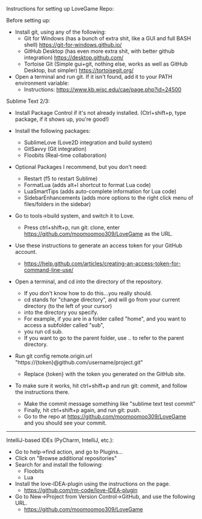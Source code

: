 Instructions for setting up LoveGame Repo:

Before setting up:
* Install git, using any of the following:
  * Git for Windows (has a bunch of extra shit, like a GUI and full BASH shell) https://git-for-windows.github.io/
  * GitHub Desktop (has even more extra shit, with better github integration) https://desktop.github.com/
  * Tortoise Git (Simple gui+git, nothing else, works as well as GitHub Desktop, but simpler) https://tortoisegit.org/
* Open a terminal and run git. If it isn't found, add it to your PATH environment variable:
  * Instructions: https://www.kb.wisc.edu/cae/page.php?id=24500  

Sublime Text 2/3:
  * Install Package Control if it's not already installed. (Ctrl+shift+p, type package, if it shows up, you're good!)
	
  * Install the following packages:
     * SublimeLove (Love2D integration and build system)
     * GitSavvy (Git integration)
     * Floobits (Real-time collaboration)
	
  * Optional Packages I recommend, but you don't need: 
     * Restart (f5 to restart Sublime)
     * FormatLua (adds alt+l shortcut to format Lua code)
     * LuaSmartTips (adds auto-complete information for Lua code)
     * SidebarEnhancements (adds more options to the right click menu of files/folders in the sidebar)
	
  * Go to tools->build system, and switch it to Love.
	  * Press ctrl+shift+p, run git: clone, enter https://github.com/moomoomoo309/LoveGame as the URL.
	
  * Use these instructions to generate an access token for your GitHub account.
     * https://help.github.com/articles/creating-an-access-token-for-command-line-use/
	
  * Open a terminal, and cd into the directory of the repository.
     * If you don't know how to do this...you really should.
     * cd stands for "change directory", and will go from your current directory (to the left of your cursor)
     * into the directory you specify.
     * For example, if you are in a folder called "home", and you want to access a subfolder called "sub",
     * you run cd sub.
     * If you want to go to the parent folder, use .. to refer to the parent directory.
	
  * Run git config remote.origin.url "https://{token}@github.com/username/project.git"
     * Replace {token} with the token you generated on the GitHub site.
	
  * To make sure it works, hit ctrl+shift+p and run git: commit, and follow the instructions there.
     * Make the commit message something like "sublime text test commit"
     * Finally, hit ctrl+shift+p again, and run git: push.
     * Go to the repo at https://github.com/moomoomoo309/LoveGame and you should see your commit.  

---------------------------------------------------------------------------------------------------------------------------
IntelliJ-based IDEs (PyCharm, IntelliJ, etc.):
  * Go to help->find action, and go to Plugins...
  * Click on "Browse additional repositories"
  * Search for and install the following:
    * Floobits
    * Lua
  * Install the love-IDEA-plugin using the instructions on the page.
     * https://github.com/rm-code/love-IDEA-plugin
  * Go to New->Project from Version Control->GitHub, and use the following URL.
     * https://github.com/moomoomoo309/LoveGame
		
